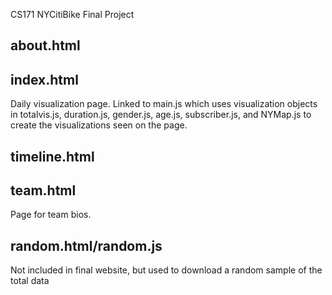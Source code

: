 CS171 NYCitiBike Final Project

about.html
----------


index.html
----------
Daily visualization page. Linked to main.js which uses visualization objects in totalvis.js, duration.js, gender.js, age.js, subscriber.js, and NYMap.js to create the visualizations seen on the page.


timeline.html
----------

team.html
----------
Page for team bios.

random.html/random.js
----------
Not included in final website, but used to download a random sample of the total data
